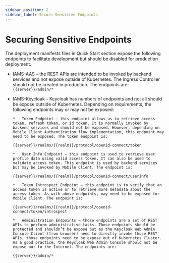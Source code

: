 ```yaml
---
sidebar_position: 2
sidebar_label: Secure Sensitive Endpoints
---
```


# Securing Sensitive Endpoints

The deployment manifests files in Quick Start section expose the following endpoints to facilitate development but should be disabled for production deployment.

-   IAMS-AAS – the REST APIs are intended to be invoked by backend services and not expose outside of Kubernetes. The Ingress Controller should not be created in production. The endpoints are:
    `{{server}}/admin/*`

-   IAMS-Keycloak – Keycloak has numbers of endpoints and not all should be expose outside of Kubernetes. Depending on requirements, the following endpoints may or may not be exposed:

        *	Token Endpoint – this endpoint allows us to retrieve access token, refresh token, or id token. It is normally invoked by backend services and should not be exposed. However, depending on Mobile Client Authentication flow implementation, this endpoint may need to be exposed. The token endpoint is:

    `{{server}}/realms/{{realm}}/protocol/openid-connect/token`

        *	User Info Endpoint – this endpoint is used to retrieve user profile data using valid access token. It can also be used to validate access token. This endpoint is used by backend services but may be invoked by Mobile Client. The endpoint is:

    `{{server}}/realms/{{realm}}/protocol/openid-connect/userinfo`

        *	Token Introspect Endpoint – this endpoint is to verify that an access token is active or to retrieve more metadata about the access token. As with above endpoints, may need to be exposed for Mobile Client. The endpoint is:

    `{{server}}/realms/{{realm}}/protocol/openid-connect/token/introspect`

        *	Administration Endpoints – those endpoints are a set of REST APIs to perform administrative tasks. Those endpoints should be protected and shouldn’t be expose but as the Keycloak Web Admin Console Client (from browser) need to directly invoke those REST APIs, those endpoints need to be expose out of Kubernetes Cluster. As a good practice, the Keycloak Web Admin Console should not be expose out to the Internet. The endpoints are:

    `{{server}}/admin/* `

